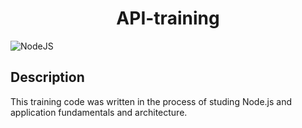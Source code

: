 <h1 align="center">API-training</h1>

<p align="center">
  

![NodeJS](https://img.shields.io/badge/node.js-6DA55F?style=for-the-badge&logo=node.js&logoColor=white)

<p>


## Description

This training code was written in the process of studing Node.js and application fundamentals and architecture. 